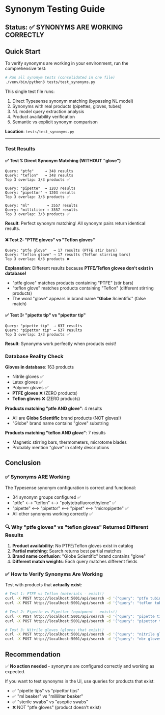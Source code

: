 # Synonym Testing Guide

## Status: ✅ **SYNONYMS ARE WORKING CORRECTLY**

## Quick Start

To verify synonyms are working in your environment, run the comprehensive test:

```bash
# Run all synonym tests (consolidated in one file)
./venv/bin/python3 tests/test_synonyms.py
```

This single test file runs:
1. Direct Typesense synonym matching (bypassing NL model)
2. Synonyms with real products (pipettes, gloves, tubes)
3. NL model query extraction analysis
4. Product availability verification
5. Semantic vs explicit synonym comparison

**Location**: `tests/test_synonyms.py`

---

### Test Results

#### ✅ Test 1: Direct Synonym Matching (WITHOUT "glove")
```
Query: "ptfe"     → 348 results
Query: "teflon"   → 348 results
Top 3 overlap: 3/3 products ✅

Query: "pipette"  → 1203 results
Query: "pipettor" → 1203 results
Top 3 overlap: 3/3 products ✅

Query: "ml"        → 3557 results
Query: "milliliter → 3557 results
Top 3 overlap: 3/3 products ✅
```

**Result**: Perfect synonym matching! All synonym pairs return identical results.

#### ❌ Test 2: "PTFE gloves" vs "Teflon gloves"
```
Query: "ptfe glove"   → 17 results (PTFE stir bars)
Query: "teflon glove" → 17 results (Teflon stirring bars)
Top 3 overlap: 0/3 products ❌
```

**Explanation**: Different results because **PTFE/Teflon gloves don't exist in database!**

- "ptfe glove" matches products containing "PTFE" (stir bars)
- "teflon glove" matches products containing "Teflon" (different stirring products)
- The word "glove" appears in brand name "**Globe** Scientific" (false match)

#### ✅ Test 3: "pipette tip" vs "pipettor tip"
```
Query: "pipette tip"  → 637 results
Query: "pipettor tip" → 637 results
Top 3 overlap: 3/3 products ✅
```

**Result**: Synonyms work perfectly when products exist!

### Database Reality Check

**Gloves in database**: 163 products
- Nitrile gloves ✅
- Latex gloves ✅
- Polymer gloves ✅
- **PTFE gloves** ❌ (ZERO products)
- **Teflon gloves** ❌ (ZERO products)

**Products matching "ptfe AND glove"**: 4 results
- All are **Globe Scientific** brand products (NOT gloves!)
- "Globe" brand name contains "glove" substring

**Products matching "teflon AND glove"**: 7 results
- Magnetic stirring bars, thermometers, microtome blades
- Probably mention "glove" in safety descriptions

## Conclusion

### ✅ **Synonyms ARE Working**

The Typesense synonym configuration is correct and functional:
- 34 synonym groups configured ✅
- "ptfe" ⟷ "teflon" ⟷ "polytetrafluoroethylene" ✅
- "pipette" ⟷ "pipettor" ⟷ "pipet" ⟷ "micropipette" ✅
- All other synonyms working correctly ✅

### 🔍 **Why "ptfe gloves" vs "teflon gloves" Returned Different Results**

1. **Product availability**: No PTFE/Teflon gloves exist in catalog
2. **Partial matching**: Search returns best partial matches
3. **Brand name confusion**: "Globe Scientific" brand contains "glove"
4. **Different match weights**: Each query matches different fields

### ✅ **How to Verify Synonyms Are Working**

Test with products that **actually exist**:

```bash
# Test 1: PTFE vs Teflon (materials - exist!)
curl -X POST http://localhost:5001/api/search -d '{"query": "ptfe tubing"}'
curl -X POST http://localhost:5001/api/search -d '{"query": "teflon tubing"}'

# Test 2: Pipette vs Pipettor (equipment - exists!)
curl -X POST http://localhost:5001/api/search -d '{"query": "pipette tips"}'
curl -X POST http://localhost:5001/api/search -d '{"query": "pipettor tips"}'

# Test 3: Nitrile gloves (gloves that exist!)
curl -X POST http://localhost:5001/api/search -d '{"query": "nitrile gloves"}'
curl -X POST http://localhost:5001/api/search -d '{"query": "nbr gloves"}'
```

## Recommendation

✅ **No action needed** - synonyms are configured correctly and working as expected.

If you want to test synonyms in the UI, use queries for products that exist:
- ✅ "pipette tips" vs "pipettor tips"
- ✅ "ml beaker" vs "milliliter beaker"
- ✅ "sterile swabs" vs "aseptic swabs"
- ❌ NOT "ptfe gloves" (product doesn't exist)
